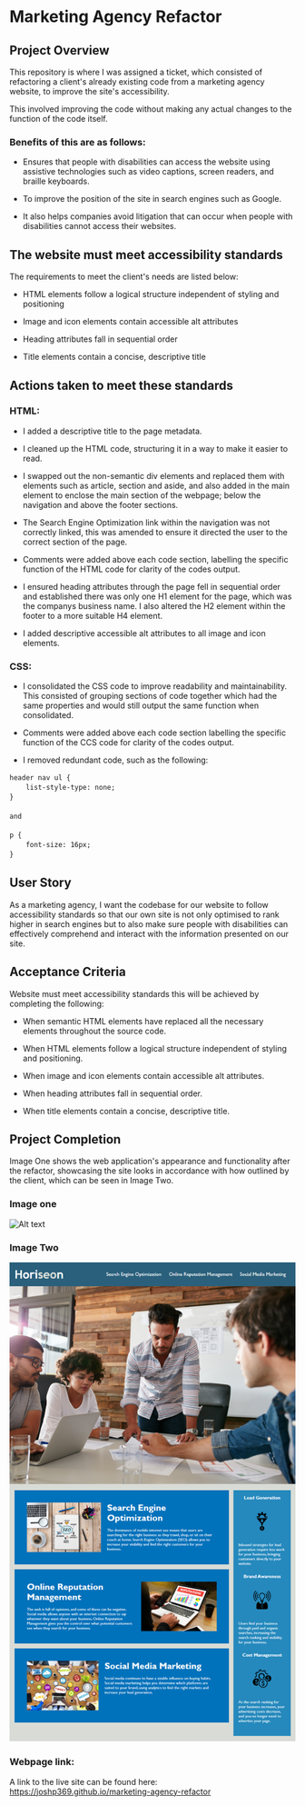 # Marketing Agency Refactor

## Project Overview

This repository is where I was assigned a ticket, which consisted of refactoring a client's already existing code from a marketing agency website, to improve the site's accessibility. 

This involved improving the code without making any actual changes to the function of the code itself.

### Benefits of this are as follows:
-	Ensures that people with disabilities can access the website using assistive technologies such as video captions, screen readers, and braille keyboards. 

-	To improve the position of the site in search engines such as Google.

-	It also helps companies avoid litigation that can occur when people with disabilities cannot access their websites.

## The website must meet accessibility standards

The requirements to meet the client's needs are listed below:
- HTML elements follow a logical structure independent of styling and positioning

- Image and icon elements contain accessible alt attributes

- Heading attributes fall in sequential order

- Title elements contain a concise, descriptive title

## Actions taken to meet these standards
### HTML:

- I added a descriptive title to the page metadata.

- I cleaned up the HTML code, structuring it in a way to make it easier to read.

- I swapped out the non-semantic div elements and replaced them with elements such as article, section and aside, and also added in the main element to enclose the main section of the webpage; below the navigation and above the footer sections.

- The Search Engine Optimization link within the navigation was not correctly linked, this was amended to ensure it directed the user to the correct section of the page.

- Comments were added above each code section, labelling the specific function of the HTML code for clarity of the codes output.

- I ensured heading attributes through the page fell in sequential order and established there was only one H1 element for the page, which was the companys business name. I also altered the H2 element within the footer to a more suitable H4 element.

- I added descriptive accessible alt attributes to all image and icon elements.

### CSS:
- I consolidated the CSS code to improve readability and maintainability. This consisted of grouping sections of code together which had the same properties and would still output the same function when consolidated.

- Comments were added above each code section labelling the specific function of the CCS code for clarity of the codes output.

- I removed redundant code, such as the following:

```md
header nav ul {
    list-style-type: none;
}

and

p {
    font-size: 16px;
}
```
## User Story
As a marketing agency, I want the codebase for our website to follow accessibility standards
so that our own site is not only optimised to rank higher in search engines but to also make sure people with disabilities can effectively comprehend and interact with the information presented on our site.
## Acceptance Criteria
Website must meet accessibility standards this will be achieved by completing the following:

- When semantic HTML elements have replaced all the necessary elements throughout the source code.

- When HTML elements follow a logical structure independent of styling and positioning.

- When image and icon elements contain accessible alt attributes.

- When heading attributes fall in sequential order. 

- When title elements contain a concise, descriptive title.

## Project Completion
Image One shows the web application's appearance and functionality after the refactor, showcasing the site looks in accordance with how outlined by the client, which can be seen in Image Two.
 
### Image one 
![Alt text](assets/images/Horiseon-Marketing-Agency-Service-Page.png)

### Image Two
![Alt text](assets/images/image.png)

### Webpage link:
A link to the live site can be found here: https://joshp369.github.io/marketing-agency-refactor 